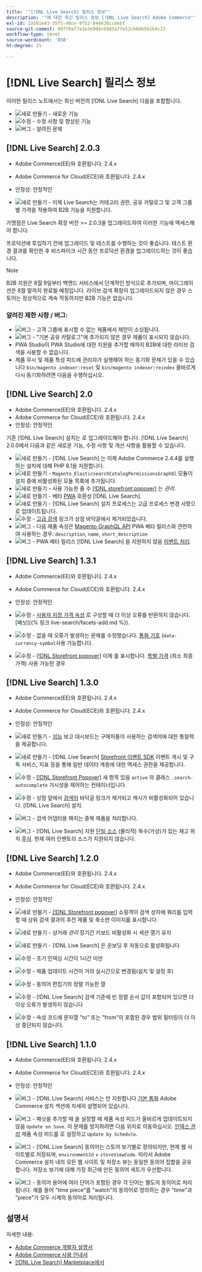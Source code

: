 ```yaml
---
title: '"[!DNL Live Search] 릴리스 정보"'
description: '"에 대한 최신 릴리스 정보 [!DNL Live Search] Adobe Commerce"'
exl-id: 2a581e43-35f5-48ce-9752-844430ccdebf
source-git-commit: 097f8af7a1e3e904c69d3a7fe52cb0db5b1b4c23
workflow-type: tm+mt
source-wordcount: '858'
ht-degree: 1%

---
```


# [!DNL Live Search] 릴리스 정보

이러한 릴리스 노트에서는 최신 버전의 [!DNL Live Search] 다음을 포함합니다.

* ![새로 만들기](../assets/new.svg) - 새로운 기능
* ![수정](../assets/fix.svg) - 수정 사항 및 향상된 기능
* ![버그](../assets/bug.svg) - 알려진 문제

## [!DNL Live Search] 2.0.3

* Adobe Commerce(EE)와 호환됩니다. 2.4.x
* Adobe Commerce for Cloud(ECE)와 호환됩니다. 2.4.x
* 안정성: 안정적인

* ![새로 만들기](../assets/new.svg) - 이제 Live Search는 카테고리 권한, 공유 카탈로그 및 고객 그룹별 가격을 적용하여 B2B 기능을 지원합니다.

가맹점은 Live Search 확장 버전 >= 2.0.3을 업그레이드하여 이러한 기능에 액세스해야 합니다.

프로덕션에 투입하기 전에 업그레이드 및 테스트를 수행하는 것이 좋습니다. 테스트 환경 결과를 확인한 후 비스파이크 시간 동안 프로덕션 환경을 업그레이드하는 것이 좋습니다.

>[!NOTE]
>
>B2B 지원은 8월 9일부터 백엔드 서비스에서 단계적인 방식으로 추가되며, 마이그레이션은 8월 말까지 완료될 예정입니다. 라이브 검색 확장이 업그레이드되지 않은 경우 스토어는 정상적으로 계속 작동하지만 B2B 기능은 없습니다.

### 알려진 제한 사항 / 버그:

* ![버그](../assets/bug.svg) - 고객 그룹에 표시할 수 없는 제품에서 제안이 소싱됩니다.
* ![버그](../assets/bug.svg) - &quot;기본 공유 카탈로그&quot;에 추가되지 않은 경우 제품이 표시되지 않습니다.
* PWA Studio이 PWA Studio에 대한 지원을 추가할 때까지 B2B에 대한 라이브 검색을 사용할 수 없습니다.
* 제품 무시 및 제품 특성 피드에 관리자가 실행해야 하는 동기화 문제가 있을 수 있습니다 `bin/magento indexer:reset` 및 `bin/magento indexer:reindex` 올바르게 다시 동기화하려면 다음을 수행하십시오.

## [!DNL Live Search] 2.0

* Adobe Commerce(EE)와 호환됩니다. 2.4.x
* Adobe Commerce for Cloud(ECE)와 호환됩니다. 2.4.x
* 안정성: 안정적인

기존 [!DNL Live Search] 설치는 로 업그레이드해야 합니다. [!DNL Live Search] 2.0.0에서 다음과 같은 새로운 기능, 수정 사항 및 개선 사항을 활용할 수 있습니다.

* ![새로 만들기](../assets/new.svg) - [!DNL Live Search] 는 이제 Adobe Commerce 2.4.4를 실행하는 설치에 대해 PHP 8.1을 지원합니다.
* ![새로 만들기](../assets/new.svg) - `Magento_ElasticsearchCatalogPermissionsGraphQl` 모듈이 설치 중에 비활성화된 모듈 목록에 추가됩니다.
* ![새로 만들기](../assets/new.svg) - 사용 가능한 줄 수 [[!DNL storefront popover]](quick-tour.md) 는 *관리*.
* ![새로 만들기](../assets/new.svg) - 베타 [PWA](https://developer.adobe.com/commerce/pwa-studio/) 호환성 [!DNL Live Search].
* ![새로 만들기](../assets/new.svg) - [!DNL Live Search] 설치 프로세스는 고급 프로세스 변경 사항으로 업데이트됩니다.
* ![수정](../assets/fix.svg) - [고급 검색](https://docs.magento.com/user-guide/catalog/search-advanced.html) 링크가 상점 바닥글에서 제거되었습니다.
* ![버그](../assets/bug.svg) - 다음 제품 속성은 [Magento GraphQL API](https://devdocs.magento.com/guides/v2.4/graphql) PWA 베타 릴리스와 관련하여 사용하는 경우: `description`, `name`, `short_description`
* ![버그](../assets/bug.svg) - PWA 베타 릴리스 [!DNL Live Search] 을 지원하지 않음 [이벤트 처리](https://devdocs.magento.com/shared-services/storefront-events-sdk.html).

## [!DNL Live Search] 1.3.1

* Adobe Commerce(EE)와 호환됩니다. 2.4.x
* Adobe Commerce for Cloud(ECE)와 호환됩니다. 2.4.x
* 안정성: 안정적인

* ![수정](../assets/fix.svg) - [사용자 지정 가격 속성](https://docs.magento.com/user-guide/stores/attributes-input-types.html) 로 구성할 때 더 이상 오류를 반환하지 않습니다. [패싯]({% 링크 live-search/facets-add.md %}).
* ![수정](../assets/fix.svg) - 없을 때 오류가 발생하는 문제를 수정했습니다. [통화 기호](https://docs.magento.com/user-guide/stores/currency-symbols.html) (`data-currency-symbol`사용 가능합니다.
* ![수정](../assets/fix.svg) - [[!DNL Storefront popover]](storefront-popover.md) 이제 를 표시합니다. [특별 가격](https://docs.magento.com/user-guide/catalog/product-price-special.html) (최소 최종 가격) 사용 가능한 경우

## [!DNL Live Search] 1.3.0

* Adobe Commerce(EE)와 호환됩니다. 2.4.x
* Adobe Commerce for Cloud(ECE)와 호환됩니다. 2.4.x
* 안정성: 안정적인

* ![새로 만들기](../assets/new.svg) - [성능](performance.md) 보고 대시보드는 구매자들이 사용하는 검색어에 대한 통찰력을 제공합니다.
* ![새로 만들기](../assets/new.svg) - [!DNL Live Search] [Storefront 이벤트 SDK](https://devdocs.magento.com/shared-services/storefront-events-sdk.html) 이벤트 게시 및 구독 서비스, 지표 등을 통해 일반 데이터 계층에 대한 액세스 권한을 제공합니다.
* ![수정](../assets/fix.svg) - [[!DNL Storefront Popover]](https://devdocs.magento.com/live-search/storefront-popover.html) 새 항목 있음 `active` 의 클래스 `.search-autocomplete` 가시성을 제어하는 컨테이너입니다.
* ![수정](../assets/fix.svg) - 상점 앞에서 [검색어](https://docs.magento.com/user-guide/marketing/search-terms-popular.html) 바닥글 링크가 제거되고 캐시가 비활성화되어 있습니다. [!DNL Live Search] 설치.
* ![버그](../assets/bug.svg) - 검색 어댑터용 패치는 중복 제품을 처리합니다.
* ![버그](../assets/bug.svg) - [!DNL Live Search] 지원 [단일 소스](https://docs.magento.com/user-guide/catalog/inventory-sources.html) (물리적) 복수(가상)가 있는 재고 위치 [주식](https://docs.magento.com/user-guide/catalog/inventory-stock.html). 현재 여러 인벤토리 소스가 지원되지 않습니다.

## [!DNL Live Search] 1.2.0

* Adobe Commerce(EE)와 호환됩니다. 2.4.x
* Adobe Commerce for Cloud(ECE)와 호환됩니다. 2.4.x
* 안정성: 안정적인

* ![새로 만들기](../assets/new.svg) - [[!DNL Storefront popover]](storefront-popover.md) 쇼핑객이 검색 상자에 쿼리를 입력할 때 상위 검색 결과의 추천 제품 및 축소판 이미지를 표시합니다.
* ![새로 만들기](../assets/new.svg) - 상거래 *관리* 장기간 키보드 비활성화 시 세션 열기 유지
* ![새로 만들기](../assets/new.svg) - [!DNL Live Search] 은 온보딩 후 자동으로 활성화됩니다
* ![수정](../assets/fix.svg) - 초기 인덱싱 시간이 1시간 미만
* ![수정](../assets/fix.svg) - 제품 업데이트 시간이 거의 실시간으로 변경됨(설치 및 설정 후)
* ![수정](../assets/fix.svg) - 동의어 편집기의 정렬 가능한 열
* ![수정](../assets/fix.svg) - [!DNL Live Search] 검색 기준에 빈 정렬 순서 값이 포함되어 있으면 더 이상 오류가 발생하지 않습니다
* ![수정](../assets/fix.svg) - 속성 코드에 문자열 &quot;to&quot; 또는 &quot;from&quot;이 포함된 경우 범위 필터링이 더 이상 중단되지 않습니다.

## [!DNL Live Search] 1.1.0

* Adobe Commerce(EE)와 호환됩니다. 2.4.x
* Adobe Commerce for Cloud(ECE)와 호환됩니다. 2.4.x
* 안정성: 안정적인

* ![버그](../assets/bug.svg) - [!DNL Live Search] 서비스는 만 지원합니다 [기본 통화](https://docs.magento.com/user-guide/stores/currency-configuration.html) Adobe Commerce 설치 섹션에 자세히 설명되어 있습니다.
* ![버그](../assets/bug.svg) - 패싯을 추가할 때 을 설정할 때 제품 속성 피드가 올바르게 업데이트되지 않음 `Update on Save`. 이 문제를 방지하려면 다음 위치로 이동하십시오. [인덱스 관리](https://docs.magento.com/user-guide/system/index-management.html) 제품 속성 피드를 로 설정하고 `Update by Schedule`.
* ![버그](../assets/bug.svg) - [!DNL Live Search] 동의어는 스토어 보기별로 정의되지만, 현재 웹 사이트별로 저장되며, `environmentId` + `storeViewCode`. 따라서 Adobe Commerce 설치 내의 모든 웹 사이트 및 저장소 뷰는 동일한 동의어 집합을 공유합니다. 저장소 보기에 대해 가장 최근에 만든 동의어 세트가 우선합니다.
* ![버그](../assets/bug.svg) - 동의어 용어에 여러 단어가 포함된 경우 각 단어는 별도의 동의어로 처리됩니다. 예를 들어 &quot;time piece&quot;를 &quot;watch&quot;의 동의어로 정의하는 경우 &quot;time&quot;과 &quot;piece&quot;가 모두 시계의 동의어로 처리됩니다.

## 설명서

자세한 내용:

* [Adobe Commerce 개발자 설명서](https://devdocs.magento.com/)
* [Adobe Commerce 사용 안내서](https://docs.magento.com/user-guide/)
* [[!DNL Live Search] Marketplace에서](https://marketplace.magento.com/magento-live-search.html)
